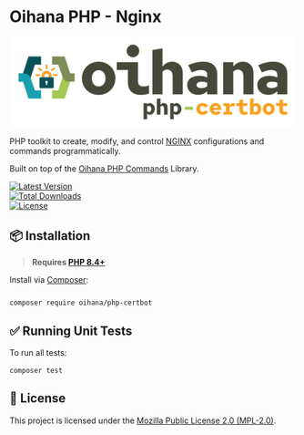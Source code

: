 # Oihana PHP - Nginx

[![Oihana PHP Certbot](https://raw.githubusercontent.com/BcommeBois/oihana-php-certbot/main/assets/images/oihana-php-certbot-logo-inline-512x160.png)](https://github.com/BcommeBois/oihana-php-certbot)

PHP toolkit to create, modify, and control [NGINX](https://certbot.org/) configurations and commands programmatically.

Built on top of the [Oihana PHP Commands](https://github.com/BcommeBois/oihana-php-commands/) Library.

[![Latest Version](https://img.shields.io/packagist/v/oihana/php-certbot.svg?style=flat-square)](https://packagist.org/packages/oihana/php-certbot)  
[![Total Downloads](https://img.shields.io/packagist/dt/oihana/php-certbot.svg?style=flat-square)](https://packagist.org/packages/oihana/php-certbot)  
[![License](https://img.shields.io/packagist/l/oihana/php-certbot.svg?style=flat-square)](LICENSE)

## 📦 Installation

> **Requires [PHP 8.4+](https://php.net/releases/)**

Install via [Composer](https://getcomposer.org):
### 
```shell
composer require oihana/php-certbot
```

## ✅ Running Unit Tests

To run all tests:
```shell
composer test
```

## 🧾 License

This project is licensed under the [Mozilla Public License 2.0 (MPL-2.0)](https://www.mozilla.org/en-US/MPL/2.0/).